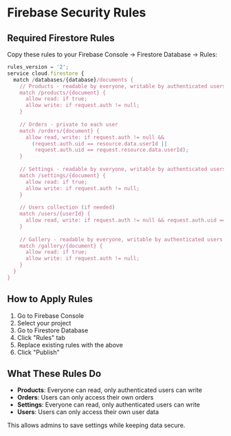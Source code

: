 # Firebase Security Rules

## Required Firestore Rules

Copy these rules to your Firebase Console → Firestore Database → Rules:

```javascript
rules_version = '2';
service cloud.firestore {
  match /databases/{database}/documents {
    // Products - readable by everyone, writable by authenticated users
    match /products/{document} {
      allow read: if true;
      allow write: if request.auth != null;
    }
    
    // Orders - private to each user
    match /orders/{document} {
      allow read, write: if request.auth != null && 
        (request.auth.uid == resource.data.userId || 
         request.auth.uid == request.resource.data.userId);
    }
    
    // Settings - readable by everyone, writable by authenticated users (admins)
    match /settings/{document} {
      allow read: if true;
      allow write: if request.auth != null;
    }
    
    // Users collection (if needed)
    match /users/{userId} {
      allow read, write: if request.auth != null && request.auth.uid == userId;
    }
    
    // Gallery - readable by everyone, writable by authenticated users
    match /gallery/{document} {
      allow read: if true;
      allow write: if request.auth != null;
    }
  }
}
```

## How to Apply Rules

1. Go to Firebase Console
2. Select your project
3. Go to Firestore Database
4. Click "Rules" tab
5. Replace existing rules with the above
6. Click "Publish"

## What These Rules Do

- **Products**: Everyone can read, only authenticated users can write
- **Orders**: Users can only access their own orders
- **Settings**: Everyone can read, only authenticated users can write
- **Users**: Users can only access their own user data

This allows admins to save settings while keeping data secure.